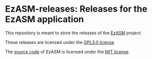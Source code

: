# EzASM-releases: Releases for the EzASM application

This repository is meant to store the releases of the [EzASM](https://github.com/TrevorBrunette/EzASM) project.

These releases are licensed under the [GPL3.0 license](https://www.gnu.org/licenses/gpl-3.0.html).

The [source code](https://github.com/TrevorBrunette/EzASM) of EzASM is licensed under the [MIT license](https://mit-license.org/).
